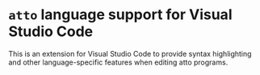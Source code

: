 # `atto` language support for Visual Studio Code
This is an extension for Visual Studio Code to provide syntax highlighting and other language-specific features when editing atto programs.